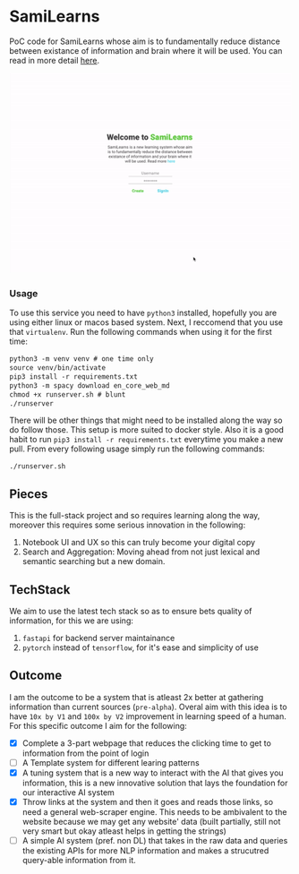 # SamiLearns

PoC code for SamiLearns whose aim is to fundamentally reduce distance between existance of information and brain where it will be used. You can read in more detail [here](https://coda.io/@yash-bonde/learning-system).

<img src="assets/poc.gif">

### Usage

To use this service you need to have `python3` installed, hopefully you are using either linux or macos based system. Next, I reccomend that you use that `virtualenv`. Run the following commands when using it for the first time:
```shell
python3 -m venv venv # one time only
source venv/bin/activate
pip3 install -r requirements.txt
python3 -m spacy download en_core_web_md
chmod +x runserver.sh # blunt
./runserver
```

There will be other things that might need to be installed along the way so do follow those. This setup is more suited to docker style. Also it is a good habit to run `pip3 install -r requirements.txt` everytime you make a new pull. From every following usage simply run the following commands:
```shell
./runserver.sh
```

## Pieces

This is the full-stack project and so requires learning along the way, moreover this requires some serious innovation in the following:
1. Notebook UI and UX so this can truly become your digital copy
2. Search and Aggregation: Moving ahead from not just lexical and semantic searching but a new domain.

## TechStack

We aim to use the latest tech stack so as to ensure bets quality of information, for this we are using:
1. `fastapi` for backend server maintainance
2. `pytorch` instead of `tensorflow`, for it's ease and simplicity of use

## Outcome

I am the outcome to be a system that is atleast 2x better at gathering information than current sources (`pre-alpha`). Overal aim with this idea is to have `10x by V1` and `100x by V2` improvement in learning speed of a human. For this specific outcome I aim for the following:

- [X] Complete a 3-part webpage that reduces the clicking time to get to information from the point of login
- [ ] A Template system for different learing patterns
- [X] A tuning system that is a new way to interact with the AI that gives you information, this is a new innovative solution that lays the foundation for our interactive AI system
- [X] Throw links at the system and then it goes and reads those links, so need a general web-scraper engine. This needs to be ambivalent to the website because we may get any website' data (built partially, still not very smart but okay atleast helps in getting the strings)
- [ ] A simple AI system (pref. non DL) that takes in the raw data and queries the existing APIs for more NLP information and makes a strucutred query-able information from it.
